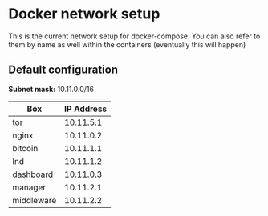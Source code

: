 # Docker network setup

This is the current network setup for docker-compose. You can also refer to them by name as well within the containers (eventually this will happen)

## Default configuration

**Subnet mask:** 10.11.0.0/16

Box        | IP Address |
-----------| -----------|
tor        | 10.11.5.1  |
nginx      | 10.11.0.2  |
bitcoin    | 10.11.1.1  |
lnd        | 10.11.1.2  |
dashboard  | 10.11.0.3  |
manager    | 10.11.2.1  |
middleware  | 10.11.2.2 |
